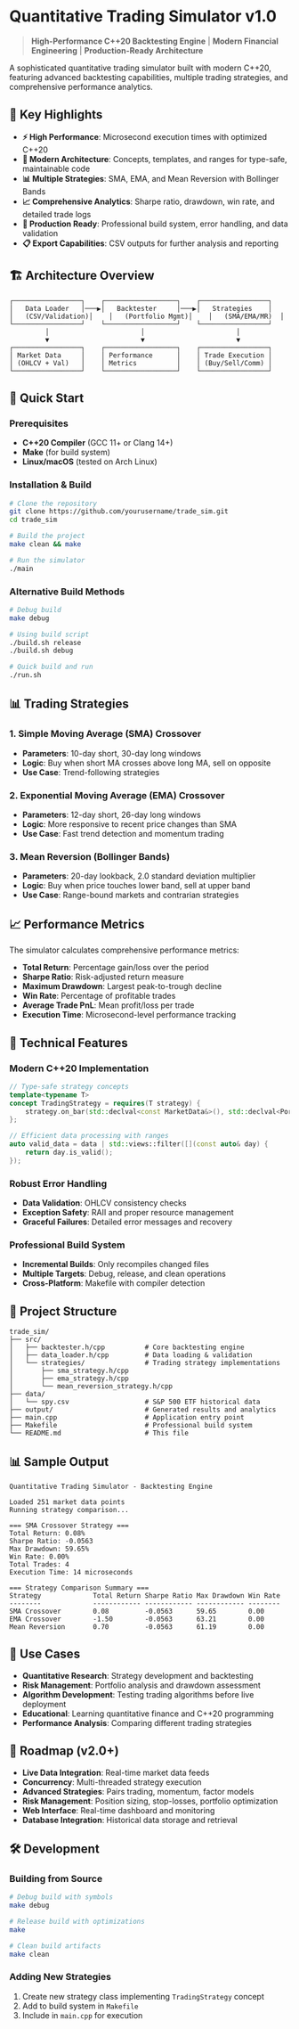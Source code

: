 # Quantitative Trading Simulator v1.0

> **High-Performance C++20 Backtesting Engine** | **Modern Financial Engineering** | **Production-Ready Architecture**

A sophisticated quantitative trading simulator built with modern C++20, featuring advanced backtesting capabilities, multiple trading strategies, and comprehensive performance analytics.

## 🎯 **Key Highlights**

- **⚡ High Performance**: Microsecond execution times with optimized C++20
- **🧠 Modern Architecture**: Concepts, templates, and ranges for type-safe, maintainable code
- **📊 Multiple Strategies**: SMA, EMA, and Mean Reversion with Bollinger Bands
- **📈 Comprehensive Analytics**: Sharpe ratio, drawdown, win rate, and detailed trade logs
- **🔧 Production Ready**: Professional build system, error handling, and data validation
- **📋 Export Capabilities**: CSV outputs for further analysis and reporting

## 🏗️ **Architecture Overview**

```
┌─────────────────┐    ┌──────────────────┐    ┌─────────────────┐
│   Data Loader   │───▶│   Backtester     │───▶│   Strategies    │
│   (CSV/Validation)│    │   (Portfolio Mgmt)│    │   (SMA/EMA/MR)  │
└─────────────────┘    └──────────────────┘    └─────────────────┘
         │                       │                       │
         ▼                       ▼                       ▼
┌─────────────────┐    ┌──────────────────┐    ┌─────────────────┐
│ Market Data     │    │ Performance      │    │ Trade Execution │
│ (OHLCV + Val)   │    │ Metrics          │    │ (Buy/Sell/Comm) │
└─────────────────┘    └──────────────────┘    └─────────────────┘
```

## 🚀 **Quick Start**

### Prerequisites

- **C++20 Compiler** (GCC 11+ or Clang 14+)
- **Make** (for build system)
- **Linux/macOS** (tested on Arch Linux)

### Installation & Build

```bash
# Clone the repository
git clone https://github.com/yourusername/trade_sim.git
cd trade_sim

# Build the project
make clean && make

# Run the simulator
./main
```

### Alternative Build Methods

```bash
# Debug build
make debug

# Using build script
./build.sh release
./build.sh debug

# Quick build and run
./run.sh
```

## 📊 **Trading Strategies**

### 1. **Simple Moving Average (SMA) Crossover**

- **Parameters**: 10-day short, 30-day long windows
- **Logic**: Buy when short MA crosses above long MA, sell on opposite
- **Use Case**: Trend-following strategies

### 2. **Exponential Moving Average (EMA) Crossover**

- **Parameters**: 12-day short, 26-day long windows
- **Logic**: More responsive to recent price changes than SMA
- **Use Case**: Fast trend detection and momentum trading

### 3. **Mean Reversion (Bollinger Bands)**

- **Parameters**: 20-day lookback, 2.0 standard deviation multiplier
- **Logic**: Buy when price touches lower band, sell at upper band
- **Use Case**: Range-bound markets and contrarian strategies

## 📈 **Performance Metrics**

The simulator calculates comprehensive performance metrics:

- **Total Return**: Percentage gain/loss over the period
- **Sharpe Ratio**: Risk-adjusted return measure
- **Maximum Drawdown**: Largest peak-to-trough decline
- **Win Rate**: Percentage of profitable trades
- **Average Trade PnL**: Mean profit/loss per trade
- **Execution Time**: Microsecond-level performance tracking

## 🔧 **Technical Features**

### **Modern C++20 Implementation**

```cpp
// Type-safe strategy concepts
template<typename T>
concept TradingStrategy = requires(T strategy) {
    strategy.on_bar(std::declval<const MarketData&>(), std::declval<Portfolio&>());
};

// Efficient data processing with ranges
auto valid_data = data | std::views::filter([](const auto& day) { 
    return day.is_valid(); 
});
```

### **Robust Error Handling**

- **Data Validation**: OHLCV consistency checks
- **Exception Safety**: RAII and proper resource management
- **Graceful Failures**: Detailed error messages and recovery

### **Professional Build System**

- **Incremental Builds**: Only recompiles changed files
- **Multiple Targets**: Debug, release, and clean operations
- **Cross-Platform**: Makefile with compiler detection

## 📁 **Project Structure**

```
trade_sim/
├── src/
│   ├── backtester.h/cpp          # Core backtesting engine
│   ├── data_loader.h/cpp         # Data loading & validation
│   └── strategies/               # Trading strategy implementations
│       ├── sma_strategy.h/cpp
│       ├── ema_strategy.h/cpp
│       └── mean_reversion_strategy.h/cpp
├── data/
│   └── spy.csv                   # S&P 500 ETF historical data
├── output/                       # Generated results and analytics
├── main.cpp                      # Application entry point
├── Makefile                      # Professional build system
└── README.md                     # This file
```

## 📊 **Sample Output**

```
Quantitative Trading Simulator - Backtesting Engine

Loaded 251 market data points
Running strategy comparison...

=== SMA Crossover Strategy ===
Total Return: 0.08%
Sharpe Ratio: -0.0563
Max Drawdown: 59.65%
Win Rate: 0.00%
Total Trades: 4
Execution Time: 14 microseconds

=== Strategy Comparison Summary ===
Strategy             Total Return Sharpe Ratio Max Drawdown Win Rate    
--------             ------------ ------------ ------------ --------    
SMA Crossover        0.08         -0.0563      59.65        0.00        
EMA Crossover        -1.50        -0.0563      63.21        0.00        
Mean Reversion       0.70         -0.0563      61.19        0.00        
```

## 🎯 **Use Cases**

- **Quantitative Research**: Strategy development and backtesting
- **Risk Management**: Portfolio analysis and drawdown assessment
- **Algorithm Development**: Testing trading algorithms before live deployment
- **Educational**: Learning quantitative finance and C++20 programming
- **Performance Analysis**: Comparing different trading strategies

## 🔮 **Roadmap (v2.0+)**

- **Live Data Integration**: Real-time market data feeds
- **Concurrency**: Multi-threaded strategy execution
- **Advanced Strategies**: Pairs trading, momentum, factor models
- **Risk Management**: Position sizing, stop-losses, portfolio optimization
- **Web Interface**: Real-time dashboard and monitoring
- **Database Integration**: Historical data storage and retrieval

## 🛠️ **Development**

### Building from Source

```bash
# Debug build with symbols
make debug

# Release build with optimizations
make

# Clean build artifacts
make clean
```

### Adding New Strategies

1. Create new strategy class implementing `TradingStrategy` concept
2. Add to build system in `Makefile`
3. Include in `main.cpp` for execution
